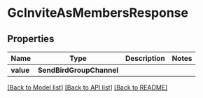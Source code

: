 # GcInviteAsMembersResponse


## Properties
Name | Type | Description | Notes
------------ | ------------- | ------------- | -------------
**value** | **SendBirdGroupChannel** |  | 

[[Back to Model list]](../README.md#documentation-for-models) [[Back to API list]](../README.md#documentation-for-api-endpoints) [[Back to README]](../README.md)


